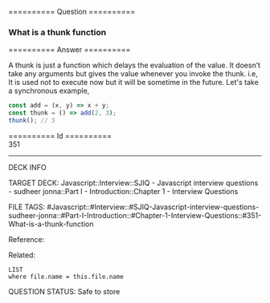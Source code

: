 ========== Question ==========  

### What is a thunk function  

========== Answer ==========  

A thunk is just a function which delays the evaluation of the value. It doesn’t
take any arguments but gives the value whenever you invoke the thunk. i.e, It is
used not to execute now but it will be sometime in the future. Let's take a
synchronous example,

```javascript
const add = (x, y) => x + y;
const thunk = () => add(2, 3);
thunk(); // 5
```

========== Id ==========  
351

---

DECK INFO

TARGET DECK: Javascript::Interview::SJIQ - Javascript interview questions - sudheer jonna::Part I - Introduction::Chapter 1 - Interview Questions

FILE TAGS: #Javascript::#Interview::#SJIQ-Javascript-interview-questions-sudheer-jonna::#Part-I-Introduction::#Chapter-1-Interview-Questions::#351-What-is-a-thunk-function

Reference:

Related:

```dataview
LIST
where file.name = this.file.name
```

QUESTION STATUS: Safe to store

